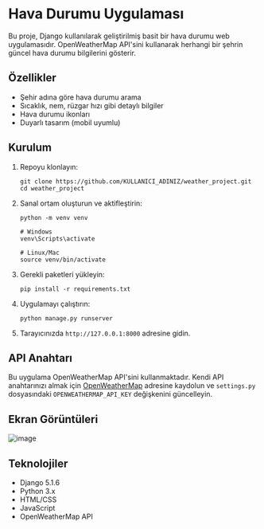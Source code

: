 # Hava Durumu Uygulaması

Bu proje, Django kullanılarak geliştirilmiş basit bir hava durumu web uygulamasıdır. OpenWeatherMap API'sini kullanarak herhangi bir şehrin güncel hava durumu bilgilerini gösterir.

## Özellikler

- Şehir adına göre hava durumu arama
- Sıcaklık, nem, rüzgar hızı gibi detaylı bilgiler
- Hava durumu ikonları
- Duyarlı tasarım (mobil uyumlu)

## Kurulum

1. Repoyu klonlayın:
   ```
   git clone https://github.com/KULLANICI_ADINIZ/weather_project.git
   cd weather_project
   ```

2. Sanal ortam oluşturun ve aktifleştirin:
   ```
   python -m venv venv
   
   # Windows
   venv\Scripts\activate
   
   # Linux/Mac
   source venv/bin/activate
   ```

3. Gerekli paketleri yükleyin:
   ```
   pip install -r requirements.txt
   ```

4. Uygulamayı çalıştırın:
   ```
   python manage.py runserver
   ```

5. Tarayıcınızda `http://127.0.0.1:8000` adresine gidin.

## API Anahtarı

Bu uygulama OpenWeatherMap API'sini kullanmaktadır. Kendi API anahtarınızı almak için [OpenWeatherMap](https://openweathermap.org/api) adresine kaydolun ve `settings.py` dosyasındaki `OPENWEATHERMAP_API_KEY` değişkenini güncelleyin.

## Ekran Görüntüleri

![image](https://github.com/user-attachments/assets/a3b2c578-5774-4a6e-9cce-621428fae2b0)



## Teknolojiler

- Django 5.1.6
- Python 3.x
- HTML/CSS
- JavaScript
- OpenWeatherMap API
